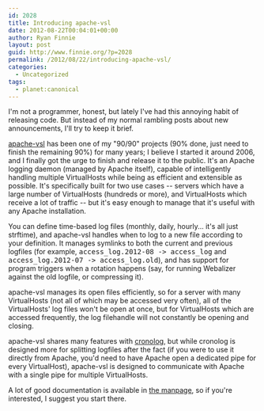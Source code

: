 ```yaml
---
id: 2028
title: Introducing apache-vsl
date: 2012-08-22T00:04:01+00:00
author: Ryan Finnie
layout: post
guid: http://www.finnie.org/?p=2028
permalink: /2012/08/22/introducing-apache-vsl/
categories:
  - Uncategorized
tags:
  - planet:canonical
---
```

I'm not a programmer, honest, but lately I've had this annoying habit of releasing code. But instead of my normal rambling posts about new announcements, I'll try to keep it brief.

[apache-vsl](http://www.finnie.org/software/apache-vsl/) has been one of my "90/90" projects (90% done, just need to finish the remaining 90%) for many years; I believe I started it around 2006, and I finally got the urge to finish and release it to the public. It's an Apache logging daemon (managed by Apache itself), capable of intelligently handling multiple VirtualHosts while being as efficient and extensible as possible. It's specifically built for two use cases -- servers which have a large number of VirtualHosts (hundreds or more), and VirtualHosts which receive a lot of traffic -- but it's easy enough to manage that it's useful with any Apache installation.

You can define time-based log files (monthly, daily, hourly... it's all just strftime), and apache-vsl handles when to log to a new file according to your definition. It manages symlinks to both the current and previous logfiles (for example, <tt>access_log.2012-08 -> access_log</tt> and <tt>access_log.2012-07 -> access_log.old</tt>), and has support for program triggers when a rotation happens (say, for running Webalizer against the old logfile, or compressing it).

apache-vsl manages its open files efficiently, so for a server with many VirtualHosts (not all of which may be accessed very often), all of the VirtualHosts' log files won't be open at once, but for VirtualHosts which are accessed frequently, the log filehandle will not constantly be opening and closing.

apache-vsl shares many features with [cronolog](http://cronolog.org/), but while cronolog is designed more for splitting logfiles after the fact (if you were to use it directly from Apache, you'd need to have Apache open a dedicated pipe for every VirtualHost), apache-vsl is designed to communicate with Apache with a single pipe for multiple VirtualHosts.

A lot of good documentation is available in [the manpage](http://www.finnie.org/software/apache-vsl/apache-vsl.8.html), so if you're interested, I suggest you start there.